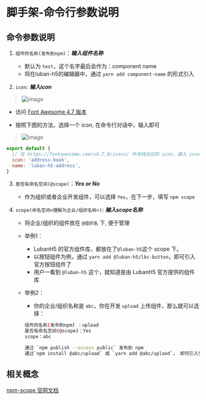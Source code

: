 # 脚手架-命令行参数说明

## 命令参数说明
1. `组件的名称(发布到npm)`：***输入组件名称***
   * 默认为 `test`，这个名字最后会作为：component name
   * 将在luban-h5的编辑器中，通过 `yarn add component-name` 的形式引入

2. `icon`: ***输入icon***
  > ![image](https://user-images.githubusercontent.com/12668546/69070298-daac0200-0a62-11ea-9543-9199f6040545.png)


  * 访问 [Font Awesome 4.7 版本](https://fontawesome.com/v4.7.0/icons/)

  * 按照下图的方法，选择一个 icon, 在命令行对话中，输入即可
  > ![image](https://user-images.githubusercontent.com/12668546/69069617-c3204980-0a61-11ea-8239-7f7bf660297d.png)


  ```js
  export default {
    // 在 https://fontawesome.com/v4.7.0/icons/ 中寻找对应的 icon，填入 icon 字段即可
    icon: 'address-book',
    name: 'luban-h5-address',
  }
  ```

3. `是否有命名空间(@scope)`：***Yes or No***
   * 作为组织或者企业开发组件，可以选择 `Yes`，在下一步，填写 `npm scope`

4. `scope(命名空间<理解为企业/组织名称>)`: ***输入scope名称***
   * 将企业/组织的组件放在 `@组织名` 下, 便于管理
   * 举例1：
       * LubanH5 的官方组件库，都放在了`@luban-h5`这个 scope 下。
       * 以按钮组件为例，通过 `yarn add @luban-h5/lbc-button`，即可引入官方按钮组件了
       * 用户一看到 `@luban-h5` 这个，就知道是由 LubanH5 官方提供的组件库
   * 举例2：
       * 你的企业/组织名称是 `abc`，你在开发 `upload` 上传组件，那么就可以选择：

       ```bash
       组件的名称(发布到npm) ：upload
       是否有命名空间(@scope)：Yes
       scope：abc

       通过 `npm publish --access public` 发布到 npm
       通过`npm install @abc/upload` 或 `yarn add @abc/uplaod`， 即可引入到`鲁班编辑器`中作为`自定义组件`使用
       ```


## 相关概念
[npm-scope 官网文档](https://docs.npmjs.com/misc/scope)
